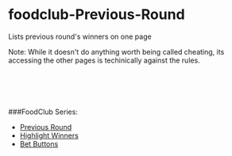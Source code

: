 # foodclub-Previous-Round
Lists previous round's winners on one page

Note: While it doesn't do anything worth being called cheating, its accessing the other pages is techinically against the rules.

<br><br>
#
###FoodClub Series:
- [Previous Round](https://github.com/friendly-trenchcoat/foodclub-Previous-Round)
- [Highlight Winners](https://github.com/friendly-trenchcoat/Reddit-FoodClub-Highlight-Winners)
- [Bet Buttons](https://github.com/friendly-trenchcoat/Reddit-FoodClub-BetButtons)
